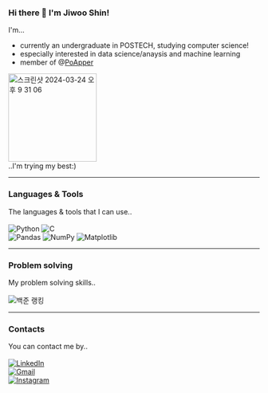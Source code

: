 ### Hi there 👋  I'm Jiwoo Shin!

I'm...<br/>
- currently an undergraduate in POSTECH, studying computer science!<br/>
- especially interested in data science/anaysis and machine learning
- member of @[PoApper](https://poapper.club/)

<img width="177" alt="스크린샷 2024-03-24 오후 9 31 06" src="https://github.com/sineri0220/sineri0220/assets/161854171/c078b58c-d450-40d3-bb9f-989386ced3dc">
<br/>
..I'm trying my best:)
<br/>

---
### Languages & Tools
The languages & tools that I can use..
<br/>
<br/>
![Python](https://img.shields.io/badge/python-3670A0?style=for-the-badge&logo=python&logoColor=ffdd54)
![C](https://img.shields.io/badge/c-%2300599C.svg?style=for-the-badge&logo=c&logoColor=white)
<br/>
![Pandas](https://img.shields.io/badge/pandas-%23150458.svg?style=for-the-badge&logo=pandas&logoColor=white)
![NumPy](https://img.shields.io/badge/numpy-%23013243.svg?style=for-the-badge&logo=numpy&logoColor=white)
![Matplotlib](https://img.shields.io/badge/Matplotlib-%23ffffff.svg?style=for-the-badge&logo=Matplotlib&logoColor=black)

---

### Problem solving
My problem solving skills..
<br/>
<br/>
![백준 랭킹](http://mazassumnida.wtf/api/v2/generate_badge?boj=sineri0220)

---

### Contacts
You can contact me by..
<br/>
<br/>
[![LinkedIn](https://img.shields.io/badge/linkedin-%230077B5.svg?style=for-the-badge&logo=linkedin&logoColor=white)](https://www.linkedin.com/in/jiwoo-shin/)
<br/>
[![Gmail](https://img.shields.io/badge/Gmail-D14836?style=for-the-badge&logo=gmail&logoColor=white)](jiwoo4052@gmail.com)
<br/>
[![Instagram](https://img.shields.io/badge/Instagram-%23E4405F.svg?style=for-the-badge&logo=Instagram&logoColor=white)](https://www.instagram.com/jiwoo4052/)
<!--
**sineri0220/sineri0220** is a ✨ _special_ ✨ repository because its `README.md` (this file) appears on your GitHub profile.
[![LinkedIn](https://img.shields.io/badge/linkedin-%230077B5.svg?style=for-the-badge&logo=linkedin&logoColor=white)](https://www.linkedin.com/in/chanyong-park-338795282/)
[![Gmail](https://img.shields.io/badge/Gmail-D14836?style=for-the-badge&logo=gmail&logoColor=white)](chanyong0117@gmail.com)
[![Instagram](https://img.shields.io/badge/Instagram-%23E4405F.svg?style=for-the-badge&logo=Instagram&logoColor=white)](https://www.instagram.com/yongchanyong/?utm_source=qr)
<br/>
Here are some ideas to get you started:

- 🔭 I’m currently working on ...
- 🌱 I’m currently learning ...
- 👯 I’m looking to collaborate on ...
- 🤔 I’m looking for help with ...
- 💬 Ask me about ...
- 📫 How to reach me: ...
- 😄 Pronouns: ...
- ⚡ Fun fact: ...
-->
